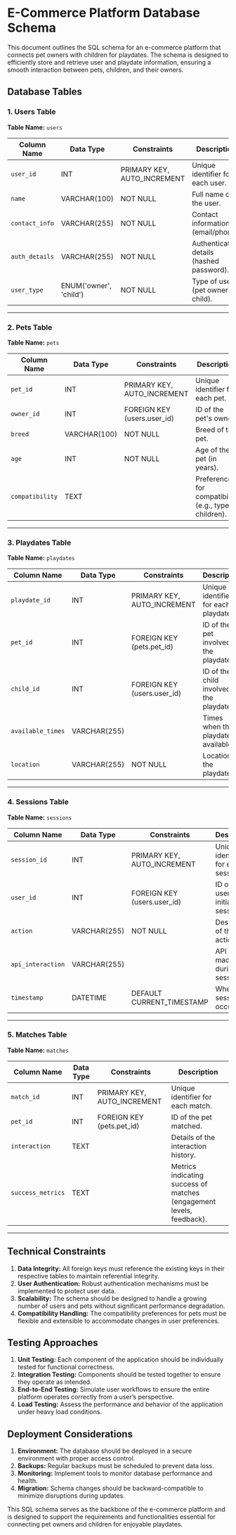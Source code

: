 # E-Commerce Platform Database Schema

This document outlines the SQL schema for an e-commerce platform that connects pet owners with children for playdates. The schema is designed to efficiently store and retrieve user and playdate information, ensuring a smooth interaction between pets, children, and their owners.

## Database Tables

### 1. Users Table

**Table Name:** `users`

| Column Name       | Data Type       | Constraints               | Description                       |
|-------------------|------------------|---------------------------|-----------------------------------|
| `user_id`         | INT              | PRIMARY KEY, AUTO_INCREMENT | Unique identifier for each user. |
| `name`            | VARCHAR(100)     | NOT NULL                  | Full name of the user.          |
| `contact_info`    | VARCHAR(255)     | NOT NULL                  | Contact information (email/phone). |
| `auth_details`    | VARCHAR(255)     | NOT NULL                  | Authentication details (hashed password). |
| `user_type`       | ENUM('owner', 'child') | NOT NULL           | Type of user (pet owner or child). |

---

### 2. Pets Table

**Table Name:** `pets`

| Column Name       | Data Type       | Constraints               | Description                       |
|-------------------|------------------|---------------------------|-----------------------------------|
| `pet_id`          | INT              | PRIMARY KEY, AUTO_INCREMENT | Unique identifier for each pet.  |
| `owner_id`        | INT              | FOREIGN KEY (users.user_id) | ID of the pet's owner.          |
| `breed`           | VARCHAR(100)     | NOT NULL                  | Breed of the pet.                |
| `age`             | INT              | NOT NULL                  | Age of the pet (in years).       |
| `compatibility`    | TEXT             |                           | Preferences for compatibility (e.g., type of children). |

---

### 3. Playdates Table

**Table Name:** `playdates`

| Column Name       | Data Type       | Constraints               | Description                       |
|-------------------|------------------|---------------------------|-----------------------------------|
| `playdate_id`     | INT              | PRIMARY KEY, AUTO_INCREMENT | Unique identifier for each playdate. |
| `pet_id`          | INT              | FOREIGN KEY (pets.pet_id) | ID of the pet involved in the playdate. |
| `child_id`        | INT              | FOREIGN KEY (users.user_id) | ID of the child involved in the playdate. |
| `available_times` | VARCHAR(255)     |                           | Times when the playdate is available. |
| `location`        | VARCHAR(255)     | NOT NULL                  | Location of the playdate.        |

---

### 4. Sessions Table

**Table Name:** `sessions`

| Column Name       | Data Type       | Constraints               | Description                       |
|-------------------|------------------|---------------------------|-----------------------------------|
| `session_id`      | INT              | PRIMARY KEY, AUTO_INCREMENT | Unique identifier for each session. |
| `user_id`         | INT              | FOREIGN KEY (users.user_id) | ID of the user who initiated the session. |
| `action`          | VARCHAR(255)     | NOT NULL                  | Description of the user action.  |
| `api_interaction` | VARCHAR(255)     |                           | API calls made during the session. |
| `timestamp`       | DATETIME         | DEFAULT CURRENT_TIMESTAMP  | When the session occurred.        |

---

### 5. Matches Table

**Table Name:** `matches`

| Column Name       | Data Type       | Constraints               | Description                       |
|-------------------|------------------|---------------------------|-----------------------------------|
| `match_id`        | INT              | PRIMARY KEY, AUTO_INCREMENT | Unique identifier for each match. |
| `pet_id`          | INT              | FOREIGN KEY (pets.pet_id) | ID of the pet matched.           |
| `interaction`     | TEXT             |                           | Details of the interaction history. |
| `success_metrics` | TEXT             |                           | Metrics indicating success of matches (engagement levels, feedback). |

---

## Technical Constraints

1. **Data Integrity:** All foreign keys must reference the existing keys in their respective tables to maintain referential integrity.
2. **User Authentication:** Robust authentication mechanisms must be implemented to protect user data.
3. **Scalability:** The schema should be designed to handle a growing number of users and pets without significant performance degradation.
4. **Compatibility Handling:** The compatibility preferences for pets must be flexible and extensible to accommodate changes in user preferences.

## Testing Approaches

1. **Unit Testing:** Each component of the application should be individually tested for functional correctness.
2. **Integration Testing:** Components should be tested together to ensure they operate as intended.
3. **End-to-End Testing:** Simulate user workflows to ensure the entire platform operates correctly from a user’s perspective.
4. **Load Testing:** Assess the performance and behavior of the application under heavy load conditions.

## Deployment Considerations

1. **Environment:** The database should be deployed in a secure environment with proper access control.
2. **Backups:** Regular backups must be scheduled to prevent data loss.
3. **Monitoring:** Implement tools to monitor database performance and health.
4. **Migration:** Schema changes should be backward-compatible to minimize disruptions during updates.

This SQL schema serves as the backbone of the e-commerce platform and is designed to support the requirements and functionalities essential for connecting pet owners and children for enjoyable playdates.